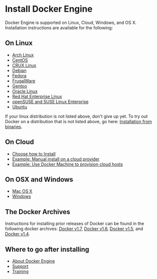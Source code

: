 <!--[metadata]>
+++
title = "Install"
description = "Lists the installation methods"
keywords = ["Docker install "]
aliases = ["/installation/index.md"]
[menu.main]
identifier = "engine_install"
parent="engine_use"
weight="-81"
+++
<![end-metadata]-->

# Install Docker Engine

Docker Engine is supported on Linux, Cloud, Windows, and OS X. Installation instructions are available for the following:

## On Linux
* [Arch Linux](linux/archlinux.md)
* [CentOS](linux/centos.md)
* [CRUX Linux](linux/cruxlinux.md)
* [Debian](linux/debian.md)
* [Fedora](linux/fedora.md)
* [FrugalWare](linux/frugalware.md)
* [Gentoo](linux/gentoolinux.md)
* [Oracle Linux](linux/oracle.md)
* [Red Hat Enterprise Linux](linux/rhel.md)
* [openSUSE and SUSE Linux Enterprise](linux/SUSE.md)
* [Ubuntu](linux/ubuntulinux.md)

If your linux distribution is not listed above, don't give up yet. To try out Docker on a distribution that is not listed above, go here: [Installation from binaries](binaries.md).

## On Cloud
* [Choose how to Install](cloud/cloud.md)
* [Example: Manual install on a cloud provider](cloud/cloud-ex-aws.md)
* [Example: Use Docker Machine to provision cloud hosts](cloud/cloud-ex-machine-ocean.md)

## On OSX and Windows
* [Mac OS X](mac.md)
* [Windows](windows.md)

## The Docker Archives
Instructions for installing prior releases of Docker can be found in the following docker archives:
[Docker v1.7](http://docs.docker.com/v1.7/), [Docker v1.6](http://docs.docker.com/v1.6/), [Docker v1.5](http://docs.docker.com/v1.5/), and [Docker v1.4](http://docs.docker.com/v1.4/).

## Where to go after installing
* [About Docker Engine](../index.md)
* [Support](https://www.docker.com/support/)
* [Training](https://training.docker.com//)
